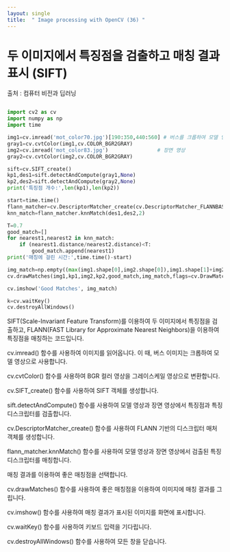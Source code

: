 ```yaml
---
layout: single
title:  " Image processing with OpenCV (36) "
---
```



# 두 이미지에서 특징점을 검출하고 매칭 결과 표시 (SIFT)

출처 : 컴퓨터 비전과 딥러닝

```python

import cv2 as cv
import numpy as np
import time

img1=cv.imread('mot_color70.jpg')[190:350,440:560] # 버스를 크롭하여 모델 영상으로 사용
gray1=cv.cvtColor(img1,cv.COLOR_BGR2GRAY)
img2=cv.imread('mot_color83.jpg')			     # 장면 영상
gray2=cv.cvtColor(img2,cv.COLOR_BGR2GRAY)

sift=cv.SIFT_create()
kp1,des1=sift.detectAndCompute(gray1,None)
kp2,des2=sift.detectAndCompute(gray2,None)
print('특징점 개수:',len(kp1),len(kp2)) 

start=time.time()
flann_matcher=cv.DescriptorMatcher_create(cv.DescriptorMatcher_FLANNBASED)
knn_match=flann_matcher.knnMatch(des1,des2,2)

T=0.7
good_match=[]
for nearest1,nearest2 in knn_match:
    if (nearest1.distance/nearest2.distance)<T:
        good_match.append(nearest1)
print('매칭에 걸린 시간:',time.time()-start) 

img_match=np.empty((max(img1.shape[0],img2.shape[0]),img1.shape[1]+img2.shape[1],3),dtype=np.uint8)
cv.drawMatches(img1,kp1,img2,kp2,good_match,img_match,flags=cv.DrawMatchesFlags_NOT_DRAW_SINGLE_POINTS)

cv.imshow('Good Matches', img_match)

k=cv.waitKey()
cv.destroyAllWindows()

```

SIFT(Scale-Invariant Feature Transform)를 이용하여 두 이미지에서 특징점을 검출하고, 
FLANN(FAST Library for Approximate Nearest Neighbors)을 이용하여 특징점을 매칭하는 코드입니다.



cv.imread() 함수를 사용하여 이미지를 읽어옵니다. 이 때, 버스 이미지는 크롭하여 모델 영상으로 사용합니다.

cv.cvtColor() 함수를 사용하여 BGR 컬러 영상을 그레이스케일 영상으로 변환합니다.

cv.SIFT_create() 함수를 사용하여 SIFT 객체를 생성합니다.

sift.detectAndCompute() 함수를 사용하여 모델 영상과 장면 영상에서 특징점과 특징 디스크립터를 검출합니다.

cv.DescriptorMatcher_create() 함수를 사용하여 FLANN 기반의 디스크립터 매처 객체를 생성합니다.

flann_matcher.knnMatch() 함수를 사용하여 모델 영상과 장면 영상에서 검출된 특징 디스크립터를 매칭합니다.

매칭 결과를 이용하여 좋은 매칭점을 선택합니다.

cv.drawMatches() 함수를 사용하여 좋은 매칭점을 이용하여 이미지에 매칭 결과를 그립니다.

cv.imshow() 함수를 사용하여 매칭 결과가 표시된 이미지를 화면에 표시합니다.

cv.waitKey() 함수를 사용하여 키보드 입력을 기다립니다.

cv.destroyAllWindows() 함수를 사용하여 모든 창을 닫습니다.

